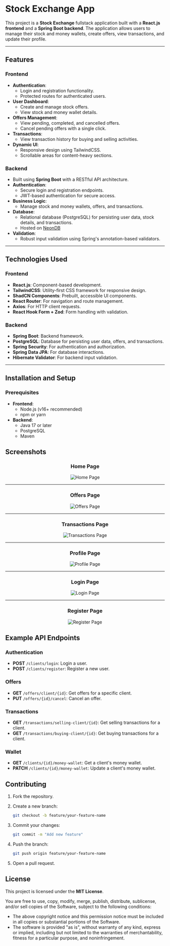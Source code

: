 # Stock Exchange App

This project is a **Stock Exchange** fullstack application built with a **React.js frontend** and a **Spring Boot backend**. The application allows users to manage their stock and money wallets, create offers, view transactions, and update their profile.

---

## Features

### **Frontend**
- **Authentication**:
  - Login and registration functionality.
  - Protected routes for authenticated users.
- **User Dashboard**:
  - Create and manage stock offers.
  - View stock and money wallet details.
- **Offers Management**:
  - View pending, completed, and cancelled offers.
  - Cancel pending offers with a single click.
- **Transactions**:
  - View transaction history for buying and selling activities.
- **Dynamic UI**:
  - Responsive design using TailwindCSS.
  - Scrollable areas for content-heavy sections.

### **Backend**
- Built using **Spring Boot** with a RESTful API architecture.
- **Authentication**:
  - Secure login and registration endpoints.
  - JWT-based authentication for secure access.
- **Business Logic**:
  - Manage stock and money wallets, offers, and transactions.
- **Database**:
  - Relational database (PostgreSQL) for persisting user data, stock details, and transactions.
  - Hosted on [NeonDB](https://console.neon.tech/)
- **Validation**:
  - Robust input validation using Spring's annotation-based validators.

---

## Technologies Used

### Frontend
- **React.js**: Component-based development.
- **TailwindCSS**: Utility-first CSS framework for responsive design.
- **ShadCN Components**: Prebuilt, accessible UI components.
- **React Router**: For navigation and route management.
- **Axios**: For HTTP client requests.
- **React Hook Form + Zod**: Form handling with validation.

### Backend
- **Spring Boot**: Backend framework.
- **PostgreSQL**: Database for persisting user data, offers, and transactions.
- **Spring Security**: For authentication and authorization.
- **Spring Data JPA**: For database interactions.
- **Hibernate Validator**: For backend input validation.

---

## Installation and Setup

### Prerequisites
- **Frontend**:
  - Node.js (v16+ recommended)
  - npm or yarn
- **Backend**:
  - Java 17 or later
  - PostgreSQL
  - Maven


## Screenshots

<div align="center">

### Home Page
![Home Page](./_docs/HomePage.png)

---

### Offers Page
![Offers Page](./_docs/OffersPage.png)

---

### Transactions Page
![Transactions Page](./_docs/TransactionsPage.png)

---

### Profile Page
![Profile Page](./_docs/ProfilePage.png)

---

### Login Page
![Login Page](./_docs/LoginPage.png)

---

### Register Page
![Register Page](./_docs/RegisterPage.png)

</div>


## Example API Endpoints

### **Authentication**
- **POST** `/clients/login`: Login a user.
- **POST** `/clients/register`: Register a new user.

### **Offers**
- **GET** `/offers/client/{id}`: Get offers for a specific client.
- **PUT** `/offers/{id}/cancel`: Cancel an offer.

### **Transactions**
- **GET** `/transactions/selling-client/{id}`: Get selling transactions for a client.
- **GET** `/transactions/buying-client/{id}`: Get buying transactions for a client.

### **Wallet**
- **GET** `/clients/{id}/money-wallet`: Get a client's money wallet.
- **PATCH** `/clients/{id}/money-wallet`: Update a client's money wallet.


## Contributing

1. Fork the repository.

2. Create a new branch:
    ```bash
    git checkout -b feature/your-feature-name
    ```
3. Commit your changes:
    ```bash
    git commit -m "Add new feature"
    ```
4. Push the branch:
    ```bash
    git push origin feature/your-feature-name
    ```
5. Open a pull request.


## License

This project is licensed under the **MIT License**. 

You are free to use, copy, modify, merge, publish, distribute, sublicense, and/or sell copies of the Software, subject to the following conditions:

- The above copyright notice and this permission notice must be included in all copies or substantial portions of the Software.
- The software is provided "as is", without warranty of any kind, express or implied, including but not limited to the warranties of merchantability, fitness for a particular purpose, and noninfringement.
